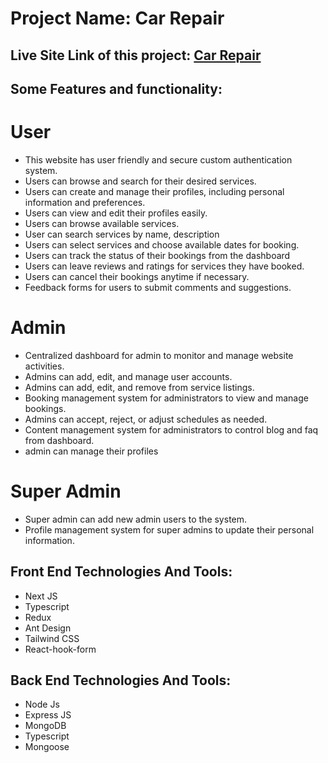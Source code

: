 # Project Name: Car Repair

## Live Site Link of this project: [Car Repair](https://car-repair-frontend.vercel.app/)

## Some Features and functionality: 

# User

* This website has user friendly and secure custom authentication system.
* Users can browse and search for their desired services.
* Users can create and manage their profiles, including personal information and preferences.
* Users can view and edit their profiles easily.
* Users can browse available services.
* User can search services by name, description
* Users can select services and choose available dates  for booking.
* Users can track the status of their bookings from the dashboard
* Users can leave reviews and ratings for services they have booked.
* Users can cancel their bookings anytime if necessary.
* Feedback forms for users to submit comments and suggestions.

# Admin 

* Centralized dashboard for admin to monitor and manage website activities.
* Admins can add, edit, and manage user accounts.
* Admins can add, edit, and remove from service listings.
* Booking management system for administrators to view and manage bookings.
* Admins can accept, reject, or adjust schedules as needed.
* Content management system for administrators to control blog and faq from dashboard.
* admin can manage their profiles 


# Super Admin 

* Super admin can add new admin users to the system.
* Profile management system for super admins to update their personal information.


## Front End Technologies And Tools: 
* Next JS
* Typescript
* Redux
* Ant Design
* Tailwind CSS
* React-hook-form

## Back End Technologies And Tools: 

* Node Js
* Express JS
* MongoDB
* Typescript
* Mongoose
